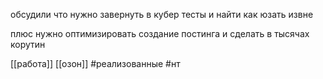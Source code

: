 обсудили что нужно завернуть в кубер тесты и найти как юзать извне

  

плюс нужно оптимизировать создание постинга и сделать в тысячах корутин

[[работа]]
[[озон]]
#реализованные #нт